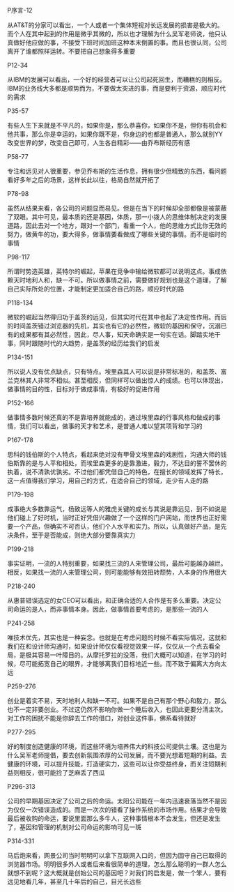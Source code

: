 
P序言-12

从AT&T的分家可以看出，一个人或者一个集体短视对长远发展的损害是极大的。而个人在其中起到的作用是微乎其微的，所以也才理解为什么吴军老师说，他只认真做好他应做的事，不接受下班时间加班这种本末倒置的事。而且也很认同，公司离开了谁都照样运转。不要把自己想象得多重要

P12-34

从IBM的发展可以看出，一个好的经营者可以让公司起死回生，而糟糕的则相反。IBM的业务线大多都是顺势而为，不要做太突进的事，而是要利于资源，顺应时代的需求

P35-57

有些人生下来就是不平凡的，如果你是，那么恭喜你，如果你不是，但你有机会和他共事，那么你是幸运的，如果你既不是，你身边的也都是普通人，那么就别YY改变世界的梦，改变自己即可，人生各自精彩——由乔布斯经历有感

P58-77

专注和远见对人很重要，参见乔布斯的生活作息，拥有很少但精致的东西，看问题看好多年之后的场景，这样长此以往，格局自然就开拓了

P78-98

虽然从结果来看，各公司的问题显而易见。但是在当下的时候却全部都像是被蒙蔽了双眼。其中可见，最本质的还是基因，体质，那一小拨人的思维体制决定的发展道路，因此去对一个地方，跟对一个部门，看重一个人，他的思维方式比你无效的努力，做黄牛的功，要大得多，做事情要看做成了哪些关键的事情。而不是临时的事情

P98-117

所谓时势造英雄，英特尔的崛起，苹果在竞争中输给微软都可以说明这点。事成依赖天时地利人和，缺一不可。所以做事情之前，需要做好规划也是这个道理，了解自己实际所处的位置，才能制定更加适合自己的路，顺应时代的路

P118-134

微软的崛起当然得归功于盖茨的远见，但其实时代在其中也起了决定性作用。而后的时间盖茨错过浏览器的先机，其实也有它的必然性，微软的基因和保守，沉溺已有的成果都有其必然性，因此，尽人事，知天命确实是一句实在话。脚踏实地干事，同时跟随时代的大趋势，是盖茨的经历给我们的启发

P134-151

所以说人没有优点缺点，只有特点。埃里森其人可以说是非常标准的，和盖茨、富兰克林其人非常不相似。甚至相反，但同样可以做出惊人的成绩。也可以体现出，做事情的目的性，目标对于做成事情，有极好的促进作用

P152-166

做事情多数时候还真的不是靠培养就能成的，通过埃里森的行事风格和做成的事情，我们可以看出，做事的天才和艺术，是普通人难以望其项背和学习的

P167-178

思科的钱伯斯的个人特点，看起来绝对没有甲骨文埃里森的戏剧性，沟通大师的钱伯斯靠的是与人平和相处，而埃里森更多的是靠激进，毅力，不达目的誓不罢休的执着，说不清孰优孰劣。不过他们都凭借自己的特色，在擅长的领域发挥了特长，这一点值得我们学习，用自己的方式，在适合自己的领域，走少有人走的路

P179-198

成事绝大多数靠运气，杨致远等人的雅虎关键的成长与其说是靠远见，到不如说是他们碰上了好时机，当时正好凭借兴趣做了一个这样的门户网站，而世界也正好需要一个产品，但确实不可否认，他们个人水平和实力。所以，认真做好产品，是先决条件，至于是否能成，则绝大部分要靠真实力

P199-218

事实证明，一流的人特别重要，如果找三流的人来管理公司，最后可能越办越烂。相反，如果找一流的人来管理公司，则可能能够有效扭转颓势，人本身的作用很大

P218-240

从惠普错误选定的女CEO可以看出，和正确合适的人合作是有多么重要。决定公司命运的是人，而非事情本身。因此，做事情首要考虑的，是那些一流的人

P241-258

唯技术优先，其实也是一种妄念。也就是在考虑问题的时候不看实际情况，这就和我们在和设计师沟通时，如果设计师仅仅看视觉效果一样，仅仅从一个点去看全局，是极其容易一叶障目的。从摩托罗拉的没落，我们大概可以知道，在学习的时候，尽可能拓宽自己的眼界，才能够离我们目标地近一些。而不致于偏离大方向太远

P259-276

创业是着实不易，天时地利人和缺一不可。如果不是自己有那个野心和毅力，那么也不一定非要创业。不过这仍然不影响你做一个睡后收入，也因此更要分清主次。对工作的困扰不能是你辞去工作的借口，对创业这件事，佛系看待就好

P277-295

好的制度创造健康的环境，而这些环境为培养伟大的科技公司提供土壤。这也是为什么吴军老师提倡，要去创新氛围浓厚的公司发展，而不要光想着短期的利益。去健康的环境，可以提升技能，打造硬实力，这些可以让你受益终身，而关注短期利益则相反，很可能捡了芝麻丢了西瓜

P296-313

公司的早期基因决定了公司之后的命运。太阳公司能在一年内迅速衰落当然不是因为仅仅一次错误造成的。而是一次次的错看了操作系统的市场作用。结果才会导致最后被收购的命运，要说里面那么多牛人，这种事情根本不会发生，但还是发生了，基因和管理的机制对公司命运的影响可见一斑

P314-331

马后炮来看，网景公司当时明明可以拿下互联网入口的，但因为固守自己已取得的浏览器市场。明明很多外人或者后来看很简单的道理，怎么那么聪明的一群人怎么就想不到呢？这大概就是创始公司的基因吧？对我们的启发是，做一个笨人，要有远见地看几年，甚至几十年后的自己，目光长远些